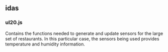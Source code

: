 ## idas

### ul20.js

Contains the functions needed to generate and update sensors for the large set of restaurants. In this particular case, the sensors being used provides temperature and humidity information.
